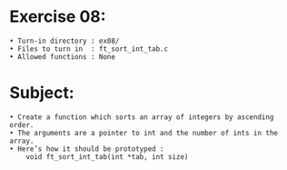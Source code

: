 # Exercise 08:
	• Turn-in directory : ex08/
	• Files to turn in  : ft_sort_int_tab.c
	• Allowed functions : None
# Subject:
	• Create a function which sorts an array of integers by ascending order.
	• The arguments are a pointer to int and the number of ints in the array.
	• Here’s how it should be prototyped :
		void ft_sort_int_tab(int *tab, int size)
